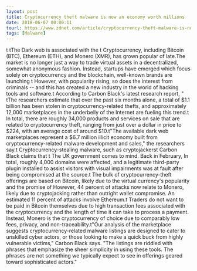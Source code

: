 ```yaml
---
layout: post
title: Cryptocurrency theft malware is now an economy worth millions
date: 2018-06-07 00:00:11
tourl: https://www.zdnet.com/article/cryptocurrency-theft-malware-is-now-an-economy-worth-millions/
tags: [Malware]
---
```

t tThe Dark web is associated with the t Cryptocurrency, including Bitcoin (BTC), Ethereum (ETH), and Monero (XMR), has grown popular of late.The market is no longer just a way to trade virtual assets in a decentralized, somewhat anonymous fashion. Instead, startups have emerged which focus solely on cryptocurrency and the blockchain, well-known brands are launching t However, with popularity rising, so does the interest from criminals -- and this has created a new industry in the world of hacking tools and software.t According to Carbon Black's latest research report, " tThe researchers estimate that over the past six months alone, a total of $1.1 billion has been stolen in cryptocurrency-related thefts, and approximately 12,000 marketplaces in the underbelly of the Internet are fueling this trend.t In total, there are roughly 34,000 products and services on sale that are related to cryptocurrency theft, ranging from just over a dollar in price to $224, with an average cost of around $10.t"The available dark web marketplaces represent a $6.7 million illicit economy built from cryptocurrency-related malware development and sales," the researchers say.t Cryptocurrency-stealing malware, such as cryptojackerst Carbon Black claims that t The UK government comes to mind. Back in February, In total, roughly 4,000 domains were affected, and a legitimate third-party plugin installed to assist visitors with visual impairments was at fault after being compromised at the source.t The bulk of cryptocurrency-theft offerings are based on Bitcoin, likely due to the virtual currency's popularity and the promise of However, 44 percent of attacks now relate to Monero, likely due to cryptojacking rather than outright wallet compromise. An estimated 11 percent of attacks involve Ethereum.t Traders do not want to be paid in Bitcoin themselves due to high transaction fees associated with the cryptocurrency and the length of time it can take to process a payment. Instead, Monero is the cryptocurrency of choice due to comparably low fees, privacy, and non-traceability.t"Our analysis of the marketplace suggests cryptocurrency-related malware listings are designed to cater to unskilled cyber actors, or those looking to make a quick buck from highly vulnerable victims," Carbon Black says. "The listings are riddled with phrases that emphasize the sheer simplicity in using these tools. The phrases are not something we typically expect to see in offerings geared toward sophisticated actors."